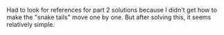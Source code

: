 Had to look for references for part 2 solutions because I didn't get how to make the "snake tails" move one by one. But after solving this, it seems relatively simple.

